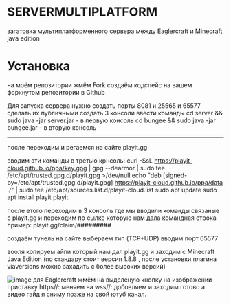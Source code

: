 # SERVERMULTIPLATFORM
загатовка мультиплатформенного сервера между Eaglercraft и Minecraft java edition


# Установка
на моём репозитории жмём Fork
создаём кодспейс на вашем форкнутом репозитории в Github

Для запуска сервера нужно создать порты 8081 и 25565 и 65577 
сделать их публичными
создать 3 консоли
ввести команды
cd server && sudo java -jar server.jar - в первую консоль
cd bungee && sudo java -jar bungee.jar - в вторую консоль
___________________________________________________________________________________________________________________________________________________________________________________________________
после переходим и регаемся на сайте playit.gg

вводим эти команды в третью крнсоль:
curl -SsL https://playit-cloud.github.io/ppa/key.gpg | gpg --dearmor | sudo tee /etc/apt/trusted.gpg.d/playit.gpg >/dev/null
echo "deb [signed-by=/etc/apt/trusted.gpg.d/playit.gpg] https://playit-cloud.github.io/ppa/data ./" | sudo tee /etc/apt/sources.list.d/playit-cloud.list
sudo apt update
sudo apt install playit
playit

после етого переходим в 3 консоль где мы вводили команды связаные с playit.gg и переходим по сылке которую нам дала командная строка 
пример: playit.gg/claim/#########

создаём тунель на сайте
выбераем тип (TCP+UDP)
вводим порт 65577

вооля копируем айпи который нам дал playit.gg и заходим с Minecraft Java Edition (по стандару стоит версия 1.8.8 , после установки плагина viaversions можно захадить с более высоких версий)

![image](https://github.com/user-attachments/assets/ccec721c-6145-4a66-bea0-2fd1311dac0e)
для Eaglercraft  жмём на выделеную кнопку на изображении
приставку https//: меняем на wss//:
добовляем и заходим
готово а видео гайд я сниму позже на свой ютуб канал.
